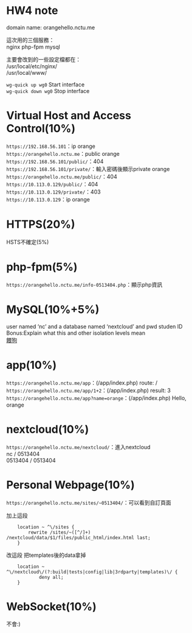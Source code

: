 HW4 note
===

domain name: orangehello.nctu.me  

這次用的三個服務：  
nginx
php-fpm
mysql

主要會改到的一些設定檔都在：  
/usr/local/etc/nginx/  
/usr/local/www/  

`wg-quick up wg0` Start interface  
`wg-quick down wg0` Stop interface  

Virtual Host  and Access Control(10%)
===
`https://192.168.56.101`：ip orange  
`https://orangehello.nctu.me`：public orange  
`https://192.168.56.101/public/`：404  
`https://192.168.56.101/private/`：輸入密碼後顯示private orange  
`https://orangehello.nctu.me/public/`：404  
`https://10.113.0.129/public/`：404  
`https://10.113.0.129/private/`：403  
`https://10.113.0.129`：ip orange   

HTTPS(20%)
===
HSTS不確定(5%)  


php-fpm(5%)
===
`https://orangehello.nctu.me/info-0513404.php`：顯示php資訊  


MySQL(10%+5%)
===
user named ‘nc’ and a database named ‘nextcloud’ and pwd studen ID  
Bonus:Explain what this and other isolation levels mean   
[餵狗](https://myapollo.com.tw/zh-tw/database-transaction-isolation-levels/)

app(10%)
===
`https://orangehello.nctu.me/app`：(/app/index.php) route: /  
`https://orangehello.nctu.me/app/1+2`：(/app/index.php) result: 3  
`https://orangehello.nctu.me/app?name=orange`：(/app/index.php) Hello, orange  

nextcloud(10%)
===
`https://orangehello.nctu.me/nextcloud/`：進入nextcloud  
nc / 0513404  
0513404 / 0513404  

Personal Webpage(10%)
===
`https://orangehello.nctu.me/sites/~0513404/`：可以看到自訂頁面

加上這段  
```
	location ~ ^\/sites {
		rewrite /sites/~([^/]+) /nextcloud/data/$1/files/public_html/index.html last;
	}
```
改這段 把templates後的data拿掉  
```
    location ~ ^\/nextcloud\/(?:build|tests|config|lib|3rdparty|templates)\/ {
            deny all;
    }
```
WebSocket(10%)
===
不會:)  


